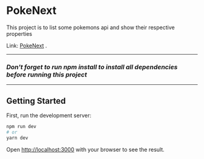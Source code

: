 
# PokeNext

This project is to list some pokemons api and show their respective properties

Link: [PokeNext](https://pokenext-iv0wgdp8s-livia89.vercel.app) . 

---  
### *Don't forget to run npm install to install all dependencies before running this project*
-- -

## Getting Started

First, run the development server:

```bash
npm run dev
# or
yarn dev
```

Open [http://localhost:3000](http://localhost:3000) with your browser to see the result.







